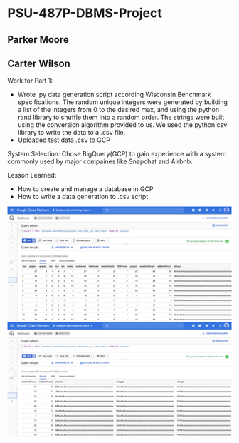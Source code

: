 # PSU-487P-DBMS-Project
## Parker Moore
## Carter Wilson

Work for Part 1:
- Wrote .py data generation script according Wisconsin Benchmark specifications. The random unique integers were generated by building a list of the integers from 0 to the desired max, and using the python rand library to shuffle them into a random order. The strings were built using the conversion algorithm provided to us. We used the python csv library to write the data to a .csv file. 
- Uploaded test data .csv to GCP

System Selection:
Chose BigQuery(GCP) to gain experience with a system commonly used by major compaines like Snapchat and Airbnb.

Lesson Learned:
- How to create and manage a database in GCP
- How to write a data generation to .csv script

![](Data_loading_demo1.png)
![](Data_loading_demo2.png)
